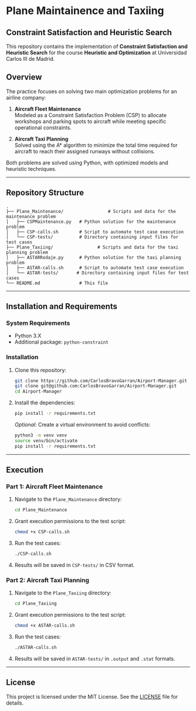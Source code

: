 # Plane Maintainence and Taxiing
## Constraint Satisfaction and Heuristic Search

This repository contains the implementation of **Constraint Satisfaction and Heuristic Search** for the course **Heuristic and Optimization** at Universidad Carlos III de Madrid.

## Overview

The practice focuses on solving two main optimization problems for an airline company:

1. **Aircraft Fleet Maintenance**  
   Modeled as a Constraint Satisfaction Problem (CSP) to allocate workshops and parking spots to aircraft while meeting specific operational constraints.

2. **Aircraft Taxi Planning**  
   Solved using the A* algorithm to minimize the total time required for aircraft to reach their assigned runways without collisions.

Both problems are solved using Python, with optimized models and heuristic techniques.

---

## Repository Structure

```
.
├── Plane_Maintenance/                 # Scripts and data for the maintenance problem
│   ├── CSPMaintenance.py   # Python solution for the maintenance problem
│   ├── CSP-calls.sh        # Script to automate test case execution
│   └── CSP-tests/          # Directory containing input files for test cases
├── Plane_Taxiing/                 # Scripts and data for the taxi planning problem
│   ├── ASTARRodaje.py      # Python solution for the taxi planning problem
│   ├── ASTAR-calls.sh      # Script to automate test case execution
│   └── ASTAR-tests/       # Directory containing input files for test cases
└── README.md               # This file
```

---

## Installation and Requirements

### System Requirements

- Python 3.X
- Additional package: `python-constraint`

### Installation

1. Clone this repository:

   ```bash
   git clone https://github.com/CarlosBravoGarran/Airport-Manager.git  # HTTPS
   git clone git@github.com:CarlosBravoGarran/Airport-Manager.git      # SSH
   cd Airport-Manager
   ```

2. Install the dependencies:

   ```bash
   pip install -r requirements.txt
   ```

   *Optional*: Create a virtual environment to avoid conflicts:

   ```bash
   python3 -m venv venv
   source venv/bin/activate
   pip install -r requirements.txt
   ```

---

## Execution

### Part 1: Aircraft Fleet Maintenance

1. Navigate to the `Plane_Maintenance` directory:

   ```bash
   cd Plane_Maintenance
   ```

2. Grant execution permissions to the test script:

   ```bash
   chmod +x CSP-calls.sh
   ```

3. Run the test cases:

   ```bash
   ./CSP-calls.sh
   ```

4. Results will be saved in `CSP-tests/` in CSV format.

### Part 2: Aircraft Taxi Planning

1. Navigate to the `Plane_Taxiing` directory:

   ```bash
   cd Plane_Taxiing
   ```

2. Grant execution permissions to the test script:

   ```bash
   chmod +x ASTAR-calls.sh
   ```

3. Run the test cases:

   ```bash
   ./ASTAR-calls.sh
   ```

4. Results will be saved in `ASTAR-tests/` in `.output` and `.stat` formats.

---


## License

This project is licensed under the MIT License. See the [LICENSE](./LICENSE) file for details.
```
